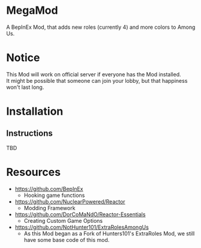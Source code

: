 # MegaMod
A BepInEx Mod, that adds new roles (currently 4) and more colors to Among Us.

# Notice
This Mod will work on official server if everyone has the Mod installed.  
It might be possible that someone can join your lobby, but that happiness won't last long.

# Installation
## Instructions

TBD

# Resources
- https://github.com/BepInEx
  - Hooking game functions
- https://github.com/NuclearPowered/Reactor
  - Modding Framework
- https://github.com/DorCoMaNdO/Reactor-Essentials
  - Creating Custom Game Options
- https://github.com/NotHunter101/ExtraRolesAmongUs
  - As this Mod began as a Fork of Hunters101's ExtraRoles Mod, we still have some base code of this mod.
